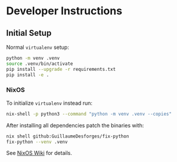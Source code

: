 # Developer Instructions

## Initial Setup
Normal `virtualenv` setup:
```sh
python -m venv .venv
source .venv/bin/activate
pip install --upgrade -r requirements.txt
pip install -e .
```

### NixOS
To initialize `virtualenv` instead run:
```sh
nix-shell -p python3 --command "python -m venv .venv --copies"
```

After installing all dependencies patch the binaries with:
```sh
nix shell github:GuillaumeDesforges/fix-python
fix-python --venv .venv
```

See [NixOS Wiki](https://wiki.nixos.org/wiki/Python#Running_compiled_libraries) for details.
